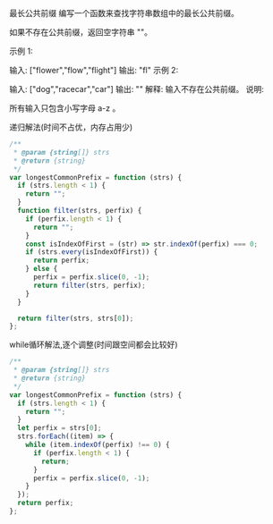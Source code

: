 最长公共前缀
编写一个函数来查找字符串数组中的最长公共前缀。

如果不存在公共前缀，返回空字符串 ""。

示例 1:

输入: ["flower","flow","flight"]
输出: "fl"
示例 2:

输入: ["dog","racecar","car"]
输出: ""
解释: 输入不存在公共前缀。
说明:

所有输入只包含小写字母 a-z 。

递归解法(时间不占优，内存占用少)

```js
/**
 * @param {string[]} strs
 * @return {string}
 */
var longestCommonPrefix = function (strs) {
  if (strs.length < 1) {
    return "";
  }
  function filter(strs, perfix) {
    if (perfix.length < 1) {
      return "";
    }
    const isIndexOfFirst = (str) => str.indexOf(perfix) === 0;
    if (strs.every(isIndexOfFirst)) {
      return perfix;
    } else {
      perfix = perfix.slice(0, -1);
      return filter(strs, perfix);
    }
  }

  return filter(strs, strs[0]);
};
```

while循环解法,逐个调整(时间跟空间都会比较好)

```js
/**
 * @param {string[]} strs
 * @return {string}
 */
var longestCommonPrefix = function (strs) {
  if (strs.length < 1) {
    return "";
  }
  let perfix = strs[0];
  strs.forEach((item) => {
    while (item.indexOf(perfix) !== 0) {
      if (perfix.length < 1) {
        return;
      }
      perfix = perfix.slice(0, -1);
    }
  });
  return perfix;
};
```

